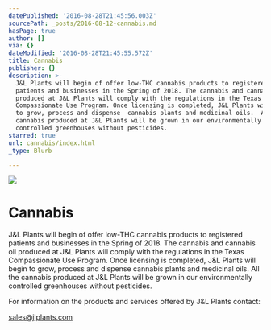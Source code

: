 ```yaml
---
datePublished: '2016-08-28T21:45:56.003Z'
sourcePath: _posts/2016-08-12-cannabis.md
hasPage: true
author: []
via: {}
dateModified: '2016-08-28T21:45:55.572Z'
title: Cannabis
publisher: {}
description: >-
  J&L Plants will begin of offer low-THC cannabis products to registered
  patients and businesses in the Spring of 2018. The cannabis and cannabis oil
  produced at J&L Plants will comply with the regulations in the Texas
  Compassionate Use Program. Once licensing is completed, J&L Plants will begin
  to grow, process and dispense  cannabis plants and medicinal oils.  All the
  cannabis produced at J&L Plants will be grown in our environmentally
  controlled greenhouses without pesticides.   
starred: true
url: cannabis/index.html
_type: Blurb

---
```

![](https://the-grid-user-content.s3-us-west-2.amazonaws.com/97cc7436-17c3-4d70-a13e-e710cbfa7e58.jpg)

# Cannabis

J&L Plants will begin of offer low-THC cannabis products to registered patients and businesses in the Spring of 2018\. The cannabis and cannabis oil produced at J&L Plants will comply with the regulations in the Texas Compassionate Use Program. Once licensing is completed, J&L Plants will begin to grow, process and dispense cannabis plants and medicinal oils. All the cannabis produced at J&L Plants will be grown in our environmentally controlled greenhouses without pesticides. 

For information on the products and services offered by J&L Plants contact:

sales@jlplants.com